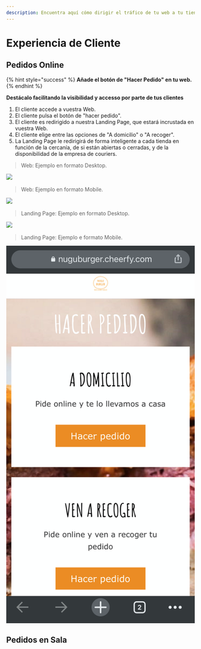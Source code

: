```yaml
---
description: Encuentra aquí cómo dirigir el tráfico de tu web a tu tienda online.
---
```


# Experiencia de Cliente

## Pedidos Online

{% hint style="success" %}
**Añade el botón de "Hacer Pedido" en tu web.**
{% endhint %}

**Destácalo facilitando la visibilidad y accesso por parte de tus clientes**

1. El cliente accede a vuestra Web.
2. El cliente pulsa el botón de "hacer pedido".
3. El cliente es redirigido a nuestra Landing Page, que estará incrustada en vuestra Web.
4. El cliente elige entre las opciones de "A domicilio" o "A recoger".
5. La Landing Page le redirigirá de forma inteligente a cada tienda en función de la cercanía, de si están abiertas o cerradas, y de la disponibilidad de la empresa de couriers.

> Web: Ejemplo en formato Desktop.

![](../.gitbook/assets/image%20%2833%29.png)

> Web: Ejemplo en formato Mobile.

![](../.gitbook/assets/image%20%2840%29.png)

> Landing Page: Ejemplo en formato Desktop.

![](../.gitbook/assets/image%20%284%29.png)

> Landing Page: Ejemplo e formato Mobile.

![](../.gitbook/assets/image%20%283%29.png)

## Pedidos en Sala

